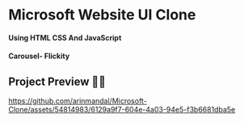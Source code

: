 # Microsoft Website UI Clone

#### Using HTML CSS And JavaScript

#### Carousel- Flickity

## Project Preview 👨‍💻

https://github.com/arinmandal/Microsoft-Clone/assets/54814983/6129a9f7-604e-4a03-94e5-f3b6681dba5e

